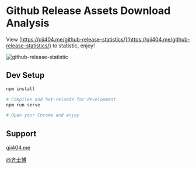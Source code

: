 # Github Release Assets Download Analysis

View [https://qii404.me/github-release-statistics/](https://qii404.me/github-release-statistics/) to statistic, enjoy!

![github-release-statistic](https://imgup.qii404.me/fdsafsdaf4123243214.jpeg)

## Dev Setup

```bash
npm install

# Compiles and hot-reloads for development
npm run serve

# Open your Chrome and enjoy
```

## Support

[qii404.me](https://qii404.me/)

[@齐士博](https://weibo.com/shiboooo/)
